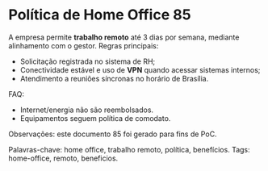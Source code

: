 # Política de Home Office 85

A empresa permite **trabalho remoto** até 3 dias por semana, mediante alinhamento com o gestor.
Regras principais:
- Solicitação registrada no sistema de RH;
- Conectividade estável e uso de **VPN** quando acessar sistemas internos;
- Atendimento a reuniões síncronas no horário de Brasília.

FAQ:
- Internet/energia não são reembolsados.
- Equipamentos seguem política de comodato.

Observações: este documento 85 foi gerado para fins de PoC.

Palavras-chave: home office, trabalho remoto, política, benefícios.
Tags: home-office, remoto, beneficios.
